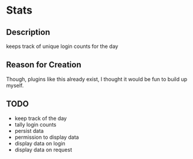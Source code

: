 # Stats

## Description
keeps track of unique login counts for the day

## Reason for Creation
Though, plugins like this already exist, I thought it would be fun to build up myself.

## TODO
- keep track of the day
- tally login counts
- persist data
- permission to display data
- display data on login
- display data on request